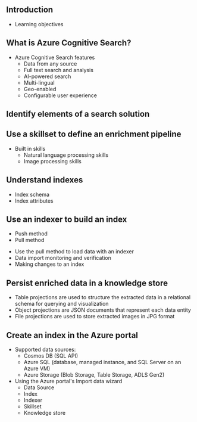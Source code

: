 ## Introduction
  - Learning objectives
## What is Azure Cognitive Search?
  - Azure Cognitive Search features
    - Data from any source
    - Full text search and analysis
    - AI-powered search
    - Multi-lingual
    - Geo-enabled
    - Configurable user experience
## Identify elements of a search solution
## Use a skillset to define an enrichment pipeline
  - Built in skills
    - Natural language processing skills
    - Image processing skills
## Understand indexes
  - Index schema
  - Index attributes
## Use an indexer to build an index
  * Push method 
  * Pull method
  - Use the pull method to load data with an indexer
  - Data import monitoring and verification
  - Making changes to an index
## Persist enriched data in a knowledge store
  - Table projections are used to structure the extracted data in a relational schema for querying and visualization
  - Object projections are JSON documents that represent each data entity
  - File projections are used to store extracted images in JPG format
## Create an index in the Azure portal
  - Supported data sources:
    - Cosmos DB (SQL API)
    - Azure SQL (database, managed instance, and SQL Server on an Azure VM)
    - Azure Storage (Blob Storage, Table Storage, ADLS Gen2)
  - Using the Azure portal's Import data wizard
    - Data Source
    - Index
    - Indexer
    - Skillset
    - Knowledge store